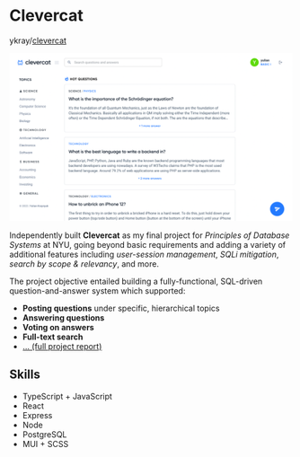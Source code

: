 # Clevercat
ykray/[clevercat](https://github.com/ykray/clevercat)

![clevercat-screenshot](/assets/clevercat-ss.png)

Independently built **Clevercat** as my final project for _Principles of Database Systems_ at NYU, going beyond basic requirements and adding a variety of additional features including _user-session management_, _SQLi mitigation_, _search by scope & relevancy_, and more.

The project objective entailed building a fully-functional, SQL-driven question-and-answer system which supported:

- **Posting questions** under specific, hierarchical topics
- **Answering questions**
- **Voting on answers**
- **Full-text search** 
- [... (full project report)](https://docs.google.com/document/d/1zMaOHhK5QVISJhw-zEy4btloMn8hCeytYXa21A--pWg/edit?usp=sharing)


## Skills

- TypeScript + JavaScript
- React
- Express
- Node
- PostgreSQL
- MUI + SCSS
